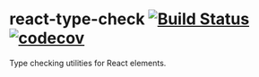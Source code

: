 # react-type-check [![Build Status](https://travis-ci.com/flextremedev/react-type-check.svg?branch=master)](https://travis-ci.com/flextremedev/react-type-check) [![codecov](https://codecov.io/gh/flextremedev/react-type-check/branch/master/graph/badge.svg)](https://codecov.io/gh/flextremedev/react-type-check)

Type checking utilities for React elements.
